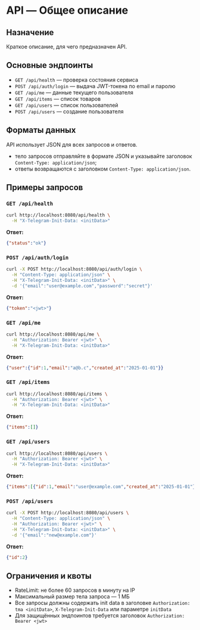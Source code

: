# API — Общее описание

## Назначение
Краткое описание, для чего предназначен API.

## Основные эндпоинты
- `GET /api/health` — проверка состояния сервиса
- `POST /api/auth/login` — выдача JWT-токена по email и паролю
- `GET /api/me` — данные текущего пользователя
- `GET /api/items` — список товаров
- `GET /api/users` — список пользователей
- `POST /api/users` — создание пользователя

## Форматы данных
API использует JSON для всех запросов и ответов.

- тело запросов отправляйте в формате JSON и указывайте заголовок `Content-Type: application/json`;
- ответы возвращаются с заголовком `Content-Type: application/json`.

## Примеры запросов
### `GET /api/health`
```bash
curl http://localhost:8080/api/health \
  -H "X-Telegram-Init-Data: <initData>"
```
**Ответ:**
```json
{"status":"ok"}
```

### `POST /api/auth/login`
```bash
curl -X POST http://localhost:8080/api/auth/login \
  -H "Content-Type: application/json" \
  -H "X-Telegram-Init-Data: <initData>" \
  -d '{"email":"user@example.com","password":"secret"}'
```
**Ответ:**
```json
{"token":"<jwt>"}
```

### `GET /api/me`
```bash
curl http://localhost:8080/api/me \
  -H "Authorization: Bearer <jwt>" \
  -H "X-Telegram-Init-Data: <initData>"
```
**Ответ:**
```json
{"user":{"id":1,"email":"a@b.c","created_at":"2025-01-01"}}
```

### `GET /api/items`
```bash
curl http://localhost:8080/api/items \
  -H "Authorization: Bearer <jwt>" \
  -H "X-Telegram-Init-Data: <initData>"
```
**Ответ:**
```json
{"items":[]}
```

### `GET /api/users`
```bash
curl http://localhost:8080/api/users \
  -H "Authorization: Bearer <jwt>" \
  -H "X-Telegram-Init-Data: <initData>"
```
**Ответ:**
```json
{"items":[{"id":1,"email":"user@example.com","created_at":"2025-01-01"}]}
```

### `POST /api/users`
```bash
curl -X POST http://localhost:8080/api/users \
  -H "Content-Type: application/json" \
  -H "Authorization: Bearer <jwt>" \
  -H "X-Telegram-Init-Data: <initData>" \
  -d '{"email":"new@example.com"}'
```
**Ответ:**
```json
{"id":2}
```

## Ограничения и квоты
- RateLimit: не более 60 запросов в минуту на IP
- Максимальный размер тела запроса — 1&nbsp;МБ
- Все запросы должны содержать init data в заголовке `Authorization: tma <initData>`,
  `X-Telegram-Init-Data` или параметре `initData`
- Для защищённых эндпоинтов требуется заголовок `Authorization: Bearer <jwt>`
